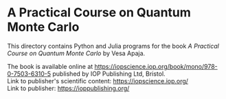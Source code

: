 # A Practical Course on Quantum Monte Carlo

This directory contains Python and Julia programs for the book
*A Practical Course on Quantum Monte Carlo* by Vesa Apaja.

The book is available online at 
https://iopscience.iop.org/book/mono/978-0-7503-6310-5
published by IOP Publishing Ltd, Bristol.\
Link to publisher's scientific content: https://iopscience.iop.org/ \
Link to publisher: https://ioppublishing.org/


